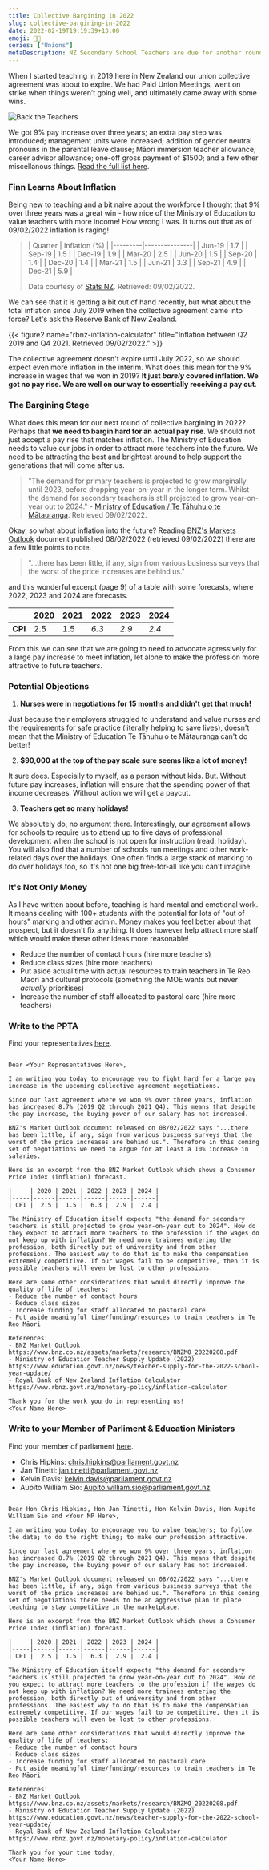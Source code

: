 ```yaml
---
title: Collective Bargining in 2022
slug: collective-bargining-in-2022
date: 2022-02-19T19:19:39+13:00
emoji: 🧑‍🏫
series: ["Unions"]
metaDescription: NZ Secondary School Teachers are due for another round of collective negotiations and we need to fight for a large pay increase! Read more details here.
---
```


When I started teaching in 2019 here in New Zealand our union collective agreement was about to expire. We had Paid Union Meetings, went on strike when things weren’t going well, and ultimately came away with some wins.

![Back the Teachers](https://www.ppta.org.nz/assets/Featured/Back-the-teachers-PHIBBSVISUALS-TEACHERS-1web__FillMaxWzgwMCw0MDBd.jpg)

We got 9% pay increase over three years; an extra pay step was introduced; management units were increased; addition of gender neutral pronouns in the parental leave clause; Māori immersion teacher allowance; career advisor allowance; one-off gross payment of $1500; and a few other miscellanous things. [Read the full list here](https://www.ppta.org.nz/collective-agreements/secondary-teachers-collective-agreement-stca/terms-of-settlement/).

### Finn Learns About Inflation

Being new to teaching and a bit naive about the workforce I thought that 9% over three years was a great win - how nice of the Ministry of Education to value teachers with more income! How wrong I was. It turns out that as of 09/02/2022 inflation is raging!

> | Quarter | Inflation (%) |
|---------|---------------|
| Jun-19  | 1.7           |
| Sep-19  | 1.5           |
| Dec-19  | 1.9           |
| Mar-20  | 2.5           |
| Jun-20  | 1.5           |
| Sep-20  | 1.4           |
| Dec-20  | 1.4           |
| Mar-21  | 1.5           |
| Jun-21  | 3.3           |
| Sep-21  | 4.9           |
| Dec-21  | 5.9           |
>
> Data courtesy of [Stats NZ](https://www.stats.govt.nz/indicators/consumers-price-index-cpi).
> Retrieved: 09/02/2022.

We can see that it is getting a bit out of hand recently, but what about the total inflation since July 2019 when the collective agreement came into force? Let's ask the Reserve Bank of New Zealand.

{{< figure2 name="rbnz-inflation-calculator" title="Inflation between Q2 2019 and Q4 2021. Retrieved 09/02/2022." >}}

The collective agreement doesn't expire until July 2022, so we should expect even more inflation in the interim. What does this mean for the 9% increase in wages that we won in 2019? __It just _barely_ covered inflation. We got no pay rise. We are well on our way to essentially receiving a pay cut__.

### The Bargining Stage

What does this mean for our next round of collective bargining in 2022? Perhaps that __we need to bargin hard for an actual pay rise__. We should not just accept a pay rise that matches inflation. The Ministry of Education needs to value our jobs in order to attract more teachers into the future. We need to be attracting the best and brightest around to help support the generations that will come after us.

> "The demand for primary teachers is projected to grow marginally until 2023, before dropping year-on-year in the longer term. Whilst the demand for secondary teachers is still projected to grow year-on-year out to 2024." - [Ministry of Education / Te Tāhuhu o te Mātauranga](https://www.education.govt.nz/news/teacher-supply-for-the-2022-school-year-update/). Retrieved 09/02/2022.

Okay, so what about inflation into the future? Reading [BNZ's Markets Outlook](https://www.bnz.co.nz/assets/markets/research/BNZMO_20220208.pdf) document published 08/02/2022 (retrieved 09/02/2022) there are a few little points to note.

> "...there has been little, if any, sign from various business surveys that the worst of the price increases are behind us."

and this wonderful excerpt (page 9) of a table with some forecasts, where 2022, 2023 and 2024 are forecasts.

|         | 2020 | 2021 |  2022 |  2023 |  2024 |
| ------- | ---- | ---- | ----- | ----- | ----- |
| __CPI__ |  2.5 |  1.5 | _6.3_ | _2.9_ | _2.4_ |

From this we can see that we are going to need to advocate agressively for a large pay increase to meet inflation, let alone to make the profession more attractive to future teachers.

### Potential Objections

1. __Nurses were in negotiations for 15 months and didn't get that much!__

Just because their employers struggled to understand and value nurses and the requirements for safe practice (literally helping to save lives), doesn't mean that the Ministry of Education Te Tāhuhu o te Mātauranga can't do better!


2. __$90,000 at the top of the pay scale sure seems like a lot of money!__

It sure does. Especially to myself, as a person without kids. But. Without future pay increases, inflation will ensure that the spending power of that income decreases. Without action we will get a paycut.

3. __Teachers get so many holidays!__

We absolutely do, no argument there. Interestingly, our agreement allows for schools to require us to attend up to five days of professional development when the school is not open for instruction (read: holiday). You will also find that a number of schools run meetings and other work-related days over the holidays. One often finds a large stack of marking to do over holidays too, so it's not one big free-for-all like you can't imagine.

### It's Not Only Money

As I have written about before, teaching is hard mental and emotional work. It means dealing with 100+ students with the potential for lots of "out of hours" marking and other admin. Money makes you feel better about that prospect, but it doesn't fix anything. It does however help attract more staff which would make these other ideas more reasonable!

- Reduce the number of contact hours (hire more teachers)
- Reduce class sizes (hire more teachers)
- Put aside actual time with actual resources to train teachers in Te Reo Māori and cultural protocols (something the MOE wants but never _actually_ prioritises)
- Increase the number of staff allocated to pastoral care (hire more teachers)

### Write to the PPTA

Find your representatives [here](https://www.ppta.org.nz/contact-us/).

```

Dear <Your Representatives Here>,

I am writing you today to encourage you to fight hard for a large pay increase in the upcoming collective agreement negotiations.

Since our last agreement where we won 9% over three years, inflation has increased 8.7% (2019 Q2 through 2021 Q4). This means that despite the pay increase, the buying power of our salary has not increased.

BNZ's Market Outlook document released on 08/02/2022 says "...there has been little, if any, sign from various business surveys that the worst of the price increases are behind us.". Therefore in this coming set of negotiations we need to argue for at least a 10% increase in salaries.

Here is an excerpt from the BNZ Market Outlook which shows a Consumer Price Index (inflation) forecast.

|     | 2020 | 2021 | 2022 | 2023 | 2024 |
|-----|------|------|------|------|------|
| CPI |  2.5 |  1.5 |  6.3 |  2.9 |  2.4 |

The Ministry of Education itself expects "the demand for secondary teachers is still projected to grow year-on-year out to 2024". How do they expect to attract more teachers to the profession if the wages do not keep up with inflation? We need more trainees entering the profession, both directly out of university and from other professions. The easiest way to do that is to make the compensation extremely competitive. If our wages fail to be competitive, then it is possible teachers will even be lost to other professions.

Here are some other considerations that would directly improve the quality of life of teachers:
- Reduce the number of contact hours
- Reduce class sizes
- Increase funding for staff allocated to pastoral care
- Put aside meaningful time/funding/resources to train teachers in Te Reo Māori

References:
- BNZ Market Outlook https://www.bnz.co.nz/assets/markets/research/BNZMO_20220208.pdf
- Ministry of Education Teacher Supply Update (2022) https://www.education.govt.nz/news/teacher-supply-for-the-2022-school-year-update/
- Royal Bank of New Zealand Inflation Calculator https://www.rbnz.govt.nz/monetary-policy/inflation-calculator

Thank you for the work you do in representing us!
<Your Name Here>

```

### Write to your Member of Parliment & Education Ministers
Find your member of parliament [here](https://www3.parliament.nz/en/get-involved/have-your-say/contact-an-mp).

- Chris Hipkins: chris.hipkins@parliament.govt.nz
- Jan Tinetti: jan.tinetti@parliament.govt.nz
- Kelvin Davis: kelvin.davis@parliament.govt.nz
- Aupito William Sio: Aupito.william.sio@parliament.govt.nz

```

Dear Hon Chris Hipkins, Hon Jan Tinetti, Hon Kelvin Davis, Hon Aupito William Sio and <Your MP Here>,

I am writing you today to encourage you to value teachers; to follow the data; to do the right thing; to make our profession attractive.

Since our last agreement where we won 9% over three years, inflation has increased 8.7% (2019 Q2 through 2021 Q4). This means that despite the pay increase, the buying power of our salary has not increased.

BNZ's Market Outlook document released on 08/02/2022 says "...there has been little, if any, sign from various business surveys that the worst of the price increases are behind us.". Therefore in this coming set of negotiations there needs to be an aggressive plan in place teaching to stay competitive in the marketplace.

Here is an excerpt from the BNZ Market Outlook which shows a Consumer Price Index (inflation) forecast.

|     | 2020 | 2021 | 2022 | 2023 | 2024 |
|-----|------|------|------|------|------|
| CPI |  2.5 |  1.5 |  6.3 |  2.9 |  2.4 |

The Ministry of Education itself expects "the demand for secondary teachers is still projected to grow year-on-year out to 2024". How do you expect to attract more teachers to the profession if the wages do not keep up with inflation? We need more trainees entering the profession, both directly out of university and from other professions. The easiest way to do that is to make the compensation extremely competitive. If our wages fail to be competitive, then it is possible teachers will even be lost to other professions.

Here are some other considerations that would directly improve the quality of life of teachers:
- Reduce the number of contact hours
- Reduce class sizes
- Increase funding for staff allocated to pastoral care
- Put aside meaningful time/funding/resources to train teachers in Te Reo Māori

References:
- BNZ Market Outlook https://www.bnz.co.nz/assets/markets/research/BNZMO_20220208.pdf
- Ministry of Education Teacher Supply Update (2022) https://www.education.govt.nz/news/teacher-supply-for-the-2022-school-year-update/
- Royal Bank of New Zealand Inflation Calculator https://www.rbnz.govt.nz/monetary-policy/inflation-calculator

Thank you for your time today,
<Your Name Here>

```

